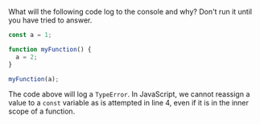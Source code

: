 What will the following code log to the console and why? Don't run it until you have tried to answer.

```js
const a = 1;

function myFunction() {
  a = 2;
}

myFunction(a);
```

The code above will log a `TypeError`.  In JavaScript, we cannot reassign a value to a `const` variable as is attempted in  line 4, even if it is in the inner scope of a function.  